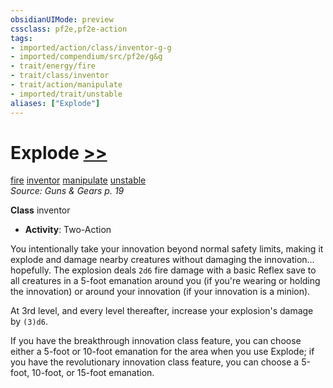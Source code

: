 ```yaml
---
obsidianUIMode: preview
cssclass: pf2e,pf2e-action
tags:
- imported/action/class/inventor-g-g
- imported/compendium/src/pf2e/g&g
- trait/energy/fire
- trait/class/inventor
- trait/action/manipulate
- imported/trait/unstable
aliases: ["Explode"]
---
```

# Explode [>>](chapter-9-playing-the-game.md#Actions "Two-Action")
[fire](fire.md)  [inventor](rules/traits/inventor-g-g.md)  [manipulate](manipulate.md)  [unstable](unstable-g-g.md)  
*Source: Guns & Gears p. 19*  

**Class** inventor
- **Activity**: Two-Action

You intentionally take your innovation beyond normal safety limits, making it explode and damage nearby creatures without damaging the innovation... hopefully. The explosion deals `2d6` fire damage with a basic Reflex save to all creatures in a 5-foot emanation around you (if you're wearing or holding the innovation) or around your innovation (if your innovation is a minion).

At 3rd level, and every level thereafter, increase your explosion's damage by `(3)d6`.

If you have the breakthrough innovation class feature, you can choose either a 5-foot or 10-foot emanation for the area when you use Explode; if you have the revolutionary innovation class feature, you can choose a 5-foot, 10-foot, or 15-foot emanation.